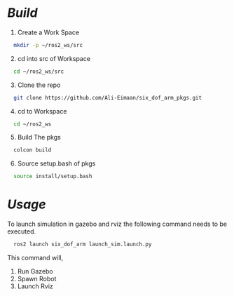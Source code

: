 # *Build* 
1. Create a Work Space
```sh
  mkdir -p ~/ros2_ws/src
```
2. cd into src of Workspace
```sh
  cd ~/ros2_ws/src
```
3. Clone the repo
```sh
  git clone https://github.com/Ali-Eimaan/six_dof_arm_pkgs.git
```
4. cd to Workspace
```sh
  cd ~/ros2_ws
```
5. Build The pkgs
```sh
  colcon build
```
6. Source setup.bash of pkgs
```sh
  source install/setup.bash
```
# *Usage*
To launch simulation in gazebo and rviz the following command needs to be executed. 
```sh
  ros2 launch six_dof_arm launch_sim.launch.py
```
This command will,
1. Run Gazebo
2. Spawn Robot
3. Launch Rviz
